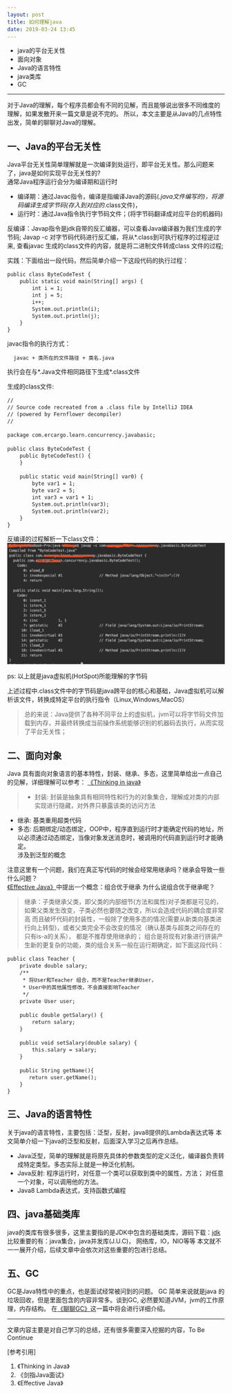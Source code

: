 ```yaml
---
layout: post
title: 如何理解java
date: 2019-03-24 13:45
---
```


- java的平台无关性
- 面向对象
- Java的语言特性
- java类库
- GC

------------------------------------------------------------------------------------------------

对于Java的理解，每个程序员都会有不同的见解，而且能够说出很多不同维度的理解，如果发散开来一篇文章是说不完的。
所以，本文主要是从Java的几点特性出发，简单的聊聊对Java的理解。

## 一、Java的平台无关性
Java平台无关性简单理解就是一次编译到处运行，即平台无关性。那么问题来了，java是如何实现平台无关性的?<br/>
通常Java程序运行会分为编译期和运行时<br/>
- 编译期：通过Javac指令，编译是指编译Java的源码(*.java文件编写的)，将源码编译生成字节码(存入到对应的*.class文件)，
- 运行时：通过Java指令执行字节码文件；(将字节码翻译成对应平台的机器码)

反编译：Javap指令是jdk自带的反汇编器，可以查看Java编译器为我们生成的字节码;
    Javap -c 对字节码代码进行反汇编，将从*.class到可执行程序的过程逆过来, 查看javac 生成的class文件的内容，就是将二进制文件转成class 文件的过程;

实践：下面给出一段代码，然后简单介绍一下这段代码的执行过程：
```
public class ByteCodeTest {
    public static void main(String[] args) {
        int i = 1;
        int j = 5;
        i++;
        System.out.println(i);
        System.out.println(j);
    }
}
```
javac指令的执行方式：
```
  javac + 类所在的文件路径 + 类名.java
```
执行会在与*.Java文件相同路径下生成*.class文件


生成的class文件:
```
//
// Source code recreated from a .class file by IntelliJ IDEA
// (powered by Fernflower decompiler)
//

package com.ercargo.learn.concurrency.javabasic;

public class ByteCodeTest {
    public ByteCodeTest() {
    }

    public static void main(String[] var0) {
        byte var1 = 1;
        byte var2 = 5;
        int var3 = var1 + 1;
        System.out.println(var3);
        System.out.println(var2);
    }
}
```
反编译的过程解析一下class文件：
![javap指令执行方式](/assets/images/javap.jpg)

ps: 以上就是java虚拟机(HotSpot)所能理解的字节码

上述过程中.class文件中的字节码是java跨平台的核心和基础，Java虚拟机可以解析该文件，转换成特定平台的执行指令（Linux,Windows,MacOS）

>总的来说：Java提供了各种不同平台上的虚拟机，jvm可以将字节码文件加载到内存，并最终转换成当前操作系统能够识别的机器码去执行，从而实现了平台无关性；

## 二、面向对象
Java 具有面向对象语言的基本特性，封装、继承、多态，这里简单给出一点自己的见解，详细理解可以参考：
[《Thinking in java》](https://sophia.javeriana.edu.co/~cbustaca/docencia/POO-2016-01/documentos/Thinking_in_Java_4th_edition.pdf)
> - 封装: 封装是抽象具有相同特性和行为的对象集合，理解成对类的内部实现进行隐藏，对外界只暴露该类的访问方法
- 继承: 基类重用超类代码
- 多态: 后期绑定/动态绑定，OOP中，程序直到运行时才能确定代码的地址，所以必须通过动态绑定，当像对象发送消息时，被调用的代码直到运行时才能确定。<br/>
涉及到泛型的概念

注意这里有一个问题，我们在真正写代码的时候会经常用继承吗？继承会导致一些什么问题？<br/>
[《Effective Java》](https://www.oreilly.com/library/view/effective-java-3rd/9780134686097/)中提出一个概念：组合优于继承
为什么说组合优于继承呢？
> 继承：子类继承父类，即父类的内部细节(方法和属性)对子类都是可见的，如果父类发生改变，子类必然也要随之改变，所以会造成代码的耦合度非常高
而且破坏代码的封装性，一般除了使用多态的情况(需要从新类向基类进行向上转型)，或者父类完全不会改变的情况（确认基类与超类之间存在的只有is-a的关系），
都是不推荐使用继承的；
组合是将现有对象进行拼装产生新的更复杂的功能，类的组合关系一般在运行期确定，如下面这段代码：
```
public class Teacher {
    private double salary;
    /**
     * 将User和Teacher 组合，而不是Teacher继承User，
     * User中的其他属性修改，不会直接影响Teacher
     */
    private User user;

    public double getSalary() {
        return salary;
    }

    public void setSalary(double salary) {
        this.salary = salary;
    }

    public String getName(){
       return user.getName();
    }
}
```

## 三、Java的语言特性
关于java的语言特性，主要包括：泛型，反射，java8提供的Lambda表达式等
本文简单介绍一下java的泛型和反射，后面深入学习之后再作总结。<br/>
- Java泛型，简单的理解就是将原先具体的参数类型的定义泛化，编译器负责转成特定类型。多态实际上就是一种泛化机制。
- Java反射: 程序运行时，对任意一个类可以获取到类中的属性，方法； 对任意一个对象，可以调用他的方法。
- Java8 Lambda表达式，支持函数式编程


## 四、java基础类库
java的类库有很多很多，这里主要指的是JDK中包含的基础类库，源码下载：[jdk](https://jdk.java.net/)<br/>
比较重要的有：java集合，java并发库(J.U.C)， 网络库，IO，NIO等等
本文就不一一展开介绍，后续文章中会依次对这些重要的包进行总结。

## 五、GC
GC是Java特性中的重点，也是面试经常被问到的问题。
GC 简单来说就是java 的垃圾回收，但是里面包含的内容非常多。谈到GC, 必然要知道JVM，jvm的工作原理，内存结构。
在[《聊聊GC》](/2019/03/聊聊GC)这一篇中将会进行详细介绍。



------------------------------
文章内容主要是对自己学习的总结，还有很多需要深入挖掘的内容，To Be Continue<br/>

[参考引用]
1. 《Thinking in Java》
2. 《剑指Java面试》
3. 《Effective Java》
